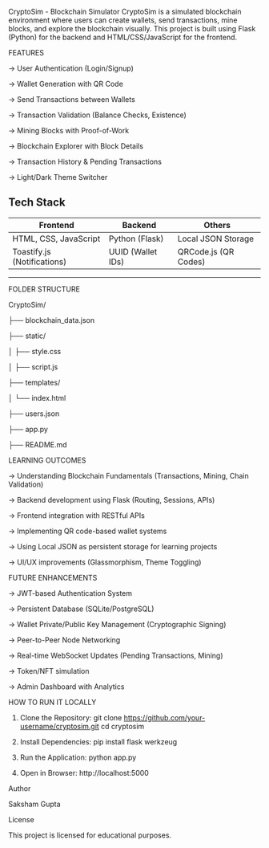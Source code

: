 CryptoSim - Blockchain Simulator
CryptoSim is a simulated blockchain environment where users can create wallets, send transactions, mine blocks, and explore the blockchain visually. This project is built using Flask (Python) for the backend and HTML/CSS/JavaScript for the frontend.

FEATURES

-> User Authentication (Login/Signup)

-> Wallet Generation with QR Code

-> Send Transactions between Wallets

-> Transaction Validation (Balance Checks, Existence)

-> Mining Blocks with Proof-of-Work

-> Blockchain Explorer with Block Details

-> Transaction History & Pending Transactions

-> Light/Dark Theme Switcher

Tech Stack
-----------------------------------------------------------------------------
| Frontend            	      |   Backend	         |  Others                |
|-----------------------------|--------------------|------------------------|
| HTML, CSS, JavaScript       |  Python (Flask)	   |  Local JSON Storage    |
| Toastify.js (Notifications) |  UUID (Wallet IDs) |  QRCode.js (QR Codes)  |
-----------------------------------------------------------------------------

FOLDER STRUCTURE

CryptoSim/

├── blockchain_data.json

├── static/

│   ├── style.css

│   ├── script.js

├── templates/

│   └── index.html

├── users.json

├── app.py

├── README.md


LEARNING OUTCOMES

-> Understanding Blockchain Fundamentals (Transactions, Mining, Chain Validation)

-> Backend development using Flask (Routing, Sessions, APIs)

-> Frontend integration with RESTful APIs

-> Implementing QR code-based wallet systems

-> Using Local JSON as persistent storage for learning projects

-> UI/UX improvements (Glassmorphism, Theme Toggling)


FUTURE ENHANCEMENTS

-> JWT-based Authentication System

-> Persistent Database (SQLite/PostgreSQL)

-> Wallet Private/Public Key Management (Cryptographic Signing)

-> Peer-to-Peer Node Networking

-> Real-time WebSocket Updates (Pending Transactions, Mining)

-> Token/NFT simulation

-> Admin Dashboard with Analytics

HOW TO RUN IT LOCALLY

1. Clone the Repository:
git clone https://github.com/your-username/cryptosim.git
cd cryptosim

2. Install Dependencies:
pip install flask werkzeug

3. Run the Application:
python app.py

4. Open in Browser:
http://localhost:5000

Author

Saksham Gupta

License

This project is licensed for educational purposes.


